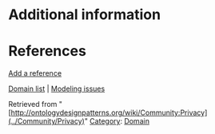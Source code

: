 #  Additional information


#  References


[Add a reference](index.php@title=Odp%253AAdd_reference&subject=../Community/Privacy "http://ontologydesignpatterns.org/wiki/index.php?title=Odp:Add_reference&subject=Community%3APrivacy")


  




[Domain list](../Community/Domain "Community:Domain") | [Modeling issues](../Community/Main "Community:Main")


Retrieved from "[http://ontologydesignpatterns.org/wiki/Community:Privacy](../Community/Privacy)"
 [Category](http://ontologydesignpatterns.org/wiki/Special:Categories "Special:Categories"): [Domain](../Category/Domain "Category:Domain")